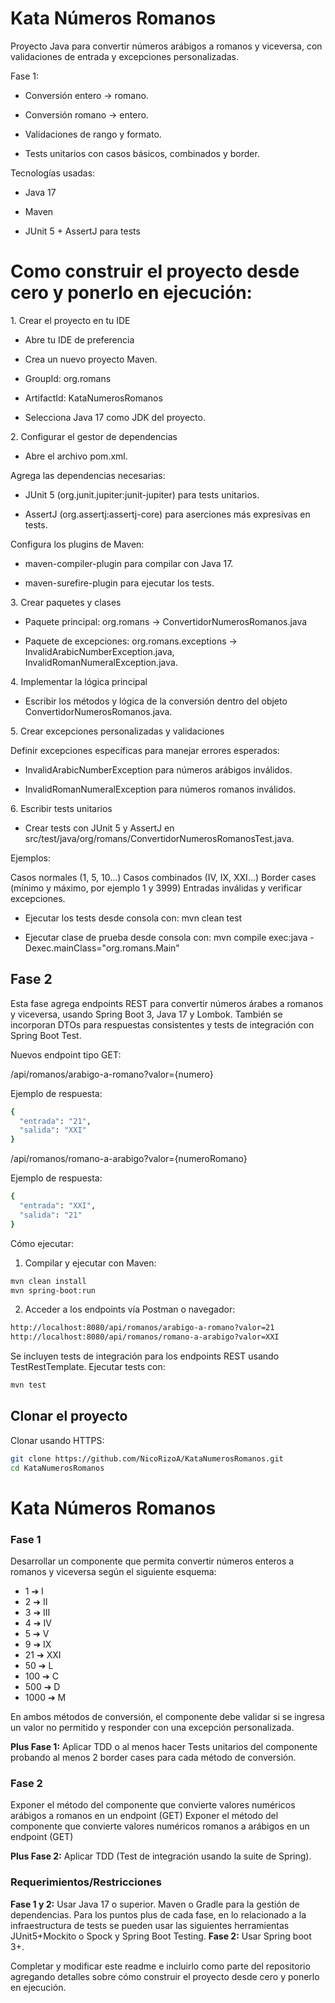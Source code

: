 # Kata Números Romanos
                              
Proyecto Java para convertir números arábigos a romanos y viceversa, con validaciones de entrada y excepciones personalizadas.

Fase 1:

* Conversión entero → romano.

* Conversión romano → entero.

* Validaciones de rango y formato.

* Tests unitarios con casos básicos, combinados y border.

Tecnologías usadas:

* Java 17

* Maven

* JUnit 5 + AssertJ para tests

# Como construir el proyecto desde cero y ponerlo en ejecución:

1\. Crear el proyecto en tu IDE

* Abre tu IDE de preferencia

* Crea un nuevo proyecto Maven.

* GroupId: org.romans

* ArtifactId: KataNumerosRomanos

* Selecciona Java 17 como JDK del proyecto.

2\. Configurar el gestor de dependencias

* Abre el archivo pom.xml.

Agrega las dependencias necesarias:

* JUnit 5 (org.junit.jupiter:junit-jupiter) para tests unitarios.

* AssertJ (org.assertj:assertj-core) para aserciones más expresivas en tests.

Configura los plugins de Maven:

* maven-compiler-plugin para compilar con Java 17.

* maven-surefire-plugin para ejecutar los tests.

3\. Crear paquetes y clases

* Paquete principal: org.romans → ConvertidorNumerosRomanos.java

* Paquete de excepciones: org.romans.exceptions → InvalidArabicNumberException.java, InvalidRomanNumeralException.java.

4\. Implementar la lógica principal

* Escribir los métodos y lógica de la conversión dentro del objeto ConvertidorNumerosRomanos.java.

5\. Crear excepciones personalizadas y validaciones

Definir excepciones específicas para manejar errores esperados:

* InvalidArabicNumberException para números arábigos inválidos.

* InvalidRomanNumeralException para números romanos inválidos.

6\. Escribir tests unitarios

* Crear tests con JUnit 5 y AssertJ en src/test/java/org/romans/ConvertidorNumerosRomanosTest.java.

Ejemplos:

Casos normales (1, 5, 10…)
Casos combinados (IV, IX, XXI…)
Border cases (mínimo y máximo, por ejemplo 1 y 3999)
Entradas inválidas y verificar excepciones.

* Ejecutar los tests desde consola con: mvn clean test

* Ejecutar clase de prueba desde consola con: mvn compile exec:java -Dexec.mainClass="org.romans.Main"

## Fase 2

Esta fase agrega endpoints REST para convertir números árabes a romanos y viceversa, usando Spring Boot 3, Java 17 y Lombok.
También se incorporan DTOs para respuestas consistentes y tests de integración con Spring Boot Test.

Nuevos endpoint tipo GET:

/api/romanos/arabigo-a-romano?valor={numero}

Ejemplo de respuesta:

```bash
{
  "entrada": "21",
  "salida": "XXI"
}
```

/api/romanos/romano-a-arabigo?valor={numeroRomano}

Ejemplo de respuesta:

```bash
{
  "entrada": "XXI",
  "salida": "21"
}
```

Cómo ejecutar: 

1. Compilar y ejecutar con Maven:

```bash
mvn clean install
mvn spring-boot:run
```

2. Acceder a los endpoints vía Postman o navegador:

```bash
http://localhost:8080/api/romanos/arabigo-a-romano?valor=21
http://localhost:8080/api/romanos/romano-a-arabigo?valor=XXI
```

Se incluyen tests de integración para los endpoints REST usando TestRestTemplate.
Ejecutar tests con: 
```bash
mvn test
```

## Clonar el proyecto

Clonar usando HTTPS:

```bash
git clone https://github.com/NicoRizoA/KataNumerosRomanos.git
cd KataNumerosRomanos
```

# Kata Números Romanos

### Fase 1

Desarrollar un componente que permita convertir números enteros a romanos y viceversa según el siguiente esquema:

* 1 ➔ I
* 2 ➔ II
* 3 ➔ III
* 4 ➔ IV
* 5 ➔ V
* 9 ➔ IX
* 21 ➔ XXI
* 50 ➔ L
* 100 ➔ C
* 500 ➔ D
* 1000 ➔ M



En ambos métodos de conversión, el componente debe validar si se ingresa un valor no permitido y responder con una excepción personalizada.

**Plus Fase 1:** Aplicar TDD o al menos hacer Tests unitarios del componente probando al menos 2 border cases para cada método de conversión.



### Fase 2

Exponer el método del componente que convierte valores numéricos arábigos a romanos en un endpoint (GET)
Exponer el método del componente que convierte valores numéricos romanos a arábigos en un endpoint (GET)

**Plus Fase 2:** Aplicar TDD (Test de integración usando la suite de Spring).



### Requerimientos/Restricciones

**Fase 1 y 2:** Usar Java 17 o superior. Maven o Gradle para la gestión de dependencias.
Para los puntos plus de cada fase, en lo relacionado a la infraestructura de tests se pueden usar las siguientes herramientas JUnit5+Mockito o Spock y Spring Boot Testing.
**Fase 2:** Usar Spring boot 3+.

Completar y modificar este readme e incluirlo como parte del repositorio agregando detalles sobre cómo construir el proyecto desde cero y ponerlo en ejecución.

